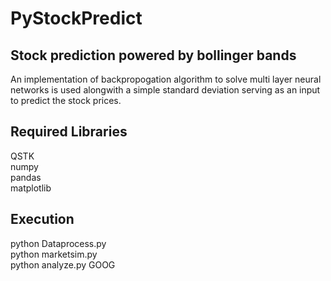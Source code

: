 PyStockPredict
===============

Stock prediction powered by bollinger bands
-------------------------------------------

An implementation of backpropogation algorithm to solve multi layer neural 
networks is used alongwith a simple standard deviation serving as an input
to predict the stock prices.


Required Libraries
------------------

QSTK  
numpy  
pandas  
matplotlib  


Execution
---------

python Dataprocess.py  
python marketsim.py  
python analyze.py GOOG  


